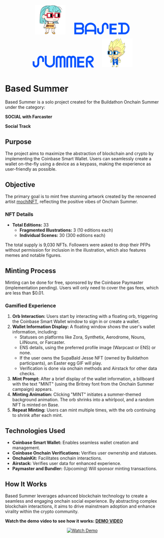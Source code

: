 <h1 align="center">
  <img src="./public/img/bulmita.png" alt="Bulmita" style="width: 100px; height: auto; margin-right: 20px;" />
  <a href="https://basedsummer.vercel.app/" style="color: #0052FF; font-size: 48px; text-decoration: none;"><strong>ᗷᗩᔑEᗪ ᔑᑌᗰᗰEᖇ</strong></a>
  <img src="./public/img/vgtbase.png" alt="VGT Base" style="width: 100px; height: auto; margin-left: 20px;" />
</h1>

# Based Summer

Based Summer is a solo project created for the Buildathon Onchain Summer under the category:

**SOCIAL with Farcaster**

**Social Track**

## Purpose

The project aims to maximize the abstraction of blockchain and crypto by implementing the Coinbase Smart Wallet. Users can seamlessly create a wallet on-the-fly using a device as a keypass, making the experience as user-friendly as possible.

## Objective

The primary goal is to mint free stunning artwork created by the renowned artist [mochiNFT](https://twitter.com/mochiNFT), reflecting the positive vibes of Onchain Summer.

### NFT Details

- **Total Editions:** 33
  - **Fragmented Illustrations:** 3 (10 editions each)
  - **Individual Scenes:** 30 (300 editions each)

The total supply is 9,030 NFTs. Followers were asked to drop their PFPs without permission for inclusion in the illustration, which also features memes and notable figures.

## Minting Process

Minting can be done for free, sponsored by the Coinbase Paymaster (implementation pending). Users will only need to cover the gas fees, which are less than $0.01.

### Gamified Experience

1. **Orb Interaction:** Users start by interacting with a floating orb, triggering the Coinbase Smart Wallet window to sign in or create a wallet.
2. **Wallet Information Display:** A floating window shows the user's wallet information, including:
   - Statuses on platforms like Zora, Synthetix, Aerodrome, Nouns, LilNouns, or Farcaster.
   - ENS details, using the preferred profile image (Warpcast or ENS) or none.
   - If the user owns the SupaBald Jesse NFT (owned by Buildathon participants), an Easter egg GIF will play.
   - Verification is done via onchain methods and Airstack for other data checks.
3. **Mint Prompt:** After a brief display of the wallet information, a billboard with the text "MINT" (using the Britney font from the Onchain Summer campaign) appears.
4. **Minting Animation:** Clicking "MINT" initiates a summer-themed background animation. The orb shrinks into a whirlpool, and a random NFT is minted on Base.
5. **Repeat Minting:** Users can mint multiple times, with the orb continuing to shrink after each mint.

## Technologies Used

- **Coinbase Smart Wallet:** Enables seamless wallet creation and management.
- **Coinbase Onchain Verifications:** Verifies user ownership and statuses.
- **OnchainKit:** Facilitates onchain interactions.
- **Airstack:** Verifies user data for enhanced experience.
- **Paymaster and Bundler:** (Upcoming) Will sponsor minting transactions.

## How It Works

Based Summer leverages advanced blockchain technology to create a seamless and engaging onchain social experience. By abstracting complex blockchain interactions, it aims to drive mainstream adoption and enhance virality within the crypto community.

**Watch the demo video to see how it works: [DEMO VIDEO](https://basedsummer.vercel.app/demo.mp4)**

<p align="center">
  <a href="https://basedsummer.vercel.app/demo.mp4">
    <img src="https://basedsummer.vercel.app/img/demo.jpg" alt="Watch Demo"/>
  </a>
</p>